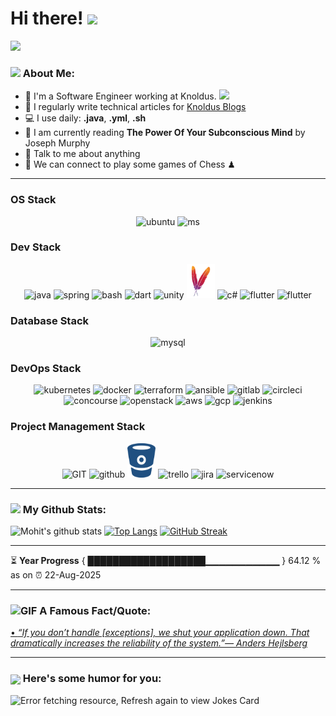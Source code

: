 # Hi there! <img src="https://github.com/TheDudeThatCode/TheDudeThatCode/blob/master/Assets/Hi.gif" width="29px">

![](https://camo.githubusercontent.com/992babdffd8c74a1502de375fbdf7e4d54773242/68747470733a2f2f6d656469612e67697068792e636f6d2f6d656469612f53576f536b4e36447854737a71494b4571762f67697068792e676966)

### <img src="https://github.com/TheDudeThatCode/TheDudeThatCode/blob/master/Assets/Developer.gif" width="45px"> About Me:
- 🏦 I'm a Software Engineer working at Knoldus.
  <img src="https://media.giphy.com/media/WUlplcMpOCEmTGBtBW/giphy.gif" width="30">
- 📝 I regularly write technical articles for [Knoldus Blogs](https://blog.knoldus.com/)
- 💻 I use daily: **.java**, **.yml**, **.sh**
- 📖 I am currently reading **The Power Of Your Subconscious Mind** by Joseph Murphy
- 💬 Talk to me about anything
- 👯 We can connect to play some games of Chess ♟

---
### OS Stack

<p align="center">
      <img src="https://www.vectorlogo.zone/logos/ubuntu/ubuntu-icon.svg" alt="ubuntu" width="45" height="55"/>
      <img src="https://www.vectorlogo.zone/logos/microsoft/microsoft-icon.svg" alt="ms" width="45" height="55"/>
</p>

### Dev Stack

<p align="center">
      <img src="https://www.vectorlogo.zone/logos/java/java-icon.svg" alt="java" width="65" height="65"/>
      <img src="https://www.vectorlogo.zone/logos/springio/springio-icon.svg" alt="spring" width="55" height="55"/>
      <img src="https://www.vectorlogo.zone/logos/gnu_bash/gnu_bash-icon.svg" alt="bash" width="45" height="55"/>
      <img src="https://www.vectorlogo.zone/logos/dartlang/dartlang-icon.svg" alt="dart" width="45" height="55"/>
      <img src="https://www.vectorlogo.zone/logos/unity3d/unity3d-icon.svg" alt="unity" width="45" height="55"/>
      <img src="https://github.com/vscode-icons/vscode-icons/blob/master/icons/file_type_maven.svg" alt="maven" width="45" height="55"/>
      <img src="https://github.com/abranhe/programming-languages-logos/blob/master/src/csharp/csharp.svg" alt="c#" width="45" height="55"/>
      <img src="https://www.vectorlogo.zone/logos/flutterio/flutterio-icon.svg" alt="flutter" width="45" height="55"/>
      <img src="https://github.com/actions/starter-workflows/blob/main/icons/powershell.svg" alt="flutter" width="45" height="55"/>
</p>

### Database Stack

<p align="center">
      <img src="https://www.vectorlogo.zone/logos/mysql/mysql-icon.svg" alt="mysql" width="45" height="55"/>
</p>

### DevOps Stack

<p align="center">
      <img src="https://www.vectorlogo.zone/logos/kubernetes/kubernetes-icon.svg" alt="kubernetes" width="55" height="55"/>
      <img src="https://www.vectorlogo.zone/logos/docker/docker-icon.svg" alt="docker" width="60" height="50"/>
      <img src="https://www.vectorlogo.zone/logos/terraformio/terraformio-icon.svg" alt="terraform" width="45" height="55"/>
      <img src="https://www.vectorlogo.zone/logos/ansible/ansible-icon.svg" alt="ansible" width="45" height="55"/>
      <img src="https://www.vectorlogo.zone/logos/gitlab/gitlab-icon.svg" alt="gitlab" width="45" height="55"/>
      <img src="https://www.vectorlogo.zone/logos/circleci/circleci-icon.svg" alt="circleci" width="45" height="55"/>
      <img src="https://www.vectorlogo.zone/logos/concourse-ci/concourse-ci-icon.svg" alt="concourse" width="45" height="55"/>
      <img src="https://www.vectorlogo.zone/logos/openstack/openstack-icon.svg" alt="openstack" width="45" height="55"/>
      <img src="https://www.vectorlogo.zone/logos/amazon_aws/amazon_aws-icon.svg" alt="aws" width="45" height="55"/>
      <img src="https://www.vectorlogo.zone/logos/google_cloud/google_cloud-icon.svg" alt="gcp" width="45" height="55"/>
      <img src="https://www.vectorlogo.zone/logos/jenkins/jenkins-icon.svg" alt="jenkins" width="45" height="55"/>
</p>

### Project Management Stack

<p align="center">
      <img src="https://www.vectorlogo.zone/logos/git-scm/git-scm-icon.svg" alt="GIT" width="55" height="55"/>
      <img src="https://www.vectorlogo.zone/logos/github/github-icon.svg" alt="github" width="45" height="55"/>
      <img src="https://github.com/gilbarbara/logos/blob/master/logos/bitbucket.svg" alt="bitbucket" width="45" height="55"/>
      <img src="https://www.vectorlogo.zone/logos/trello/trello-icon.svg" alt="trello" width="45" height="55"/>
      <img src="https://www.vectorlogo.zone/logos/atlassian_jira/atlassian_jira-icon.svg" alt="jira" width="45" height="55"/>
      <img src="https://www.vectorlogo.zone/logos/servicenow/servicenow-icon.svg" alt="servicenow" width="45" height="55"/>
</p>

---
### <img src='https://media1.giphy.com/media/du3J3cXyzhj75IOgvA/giphy.gif?cid=ecf05e47x2g034i9pzwtzzsd3xgg2w9nr94t4tflbbgo3008&rid=giphy.gif' width='25px'> My Github Stats:
![Mohit's github stats](https://github-readme-stats.vercel.app/api?username=mohitsaxenaknoldus&show_icons=true&title_color=ffc857&icon_color=8ac926&text_color=daf7dc&bg_color=151515&hide=issues&count_private=true&include_all_commits=true)
[![Top Langs](https://github-readme-stats.vercel.app/api/top-langs/?username=mohitsaxenaknoldus&layout=compact&text_color=daf7dc&bg_color=151515&hide=css,html,php)](https://github.com/anuraghazra/github-readme-stats)
[![GitHub Streak](https://github-readme-streak-stats.herokuapp.com/?user=mohitsaxenaknoldus&theme=dark)](https://git.io/streak-stats)

---
⏳ **Year Progress** { ███████████████████▁▁▁▁▁▁▁▁▁▁▁ } 64.12 % as on ⏰ 22-Aug-2025

---
### <img alt="GIF" src="https://github.com/TheDudeThatCode/TheDudeThatCode/blob/master/Assets/hmm.gif" width="20vw" /> A Famous Fact/Quote:
<a href="https://github.com/marketplace/actions/quote-readme">
<!--STARTS_HERE_QUOTE_README-->
• <i>“If you don’t handle [exceptions], we shut your application down.  That dramatically increases the reliability of the system.”— Anders Hejlsberg   </i>
<!--ENDS_HERE_QUOTE_README-->
</a>

---
### <img align ='center' src='https://media2.giphy.com/media/UQDSBzfyiBKvgFcSTw/giphy.gif?cid=ecf05e47p3cd513axbek3f56ti3jzizq8hincw20jauyyfyw&rid=giphy.gif' width ='29px'> Here's some humor for you:
<img src="https://readme-jokes.vercel.app/api" alt="Error fetching resource, Refresh again to view Jokes Card" />

